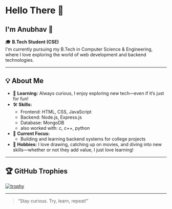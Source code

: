 # Hello There 👋
## I'm Anubhav 👋

🎓 **B.Tech Student (CSE)**  
I'm currently pursuing my B.Tech in Computer Science & Engineering, where I love exploring the world of web development and backend technologies.

---

## 💡 About Me

- 🌱 **Learning:** Always curious, I enjoy exploring new tech—even if it’s just for fun!
- 🛠️ **Skills:**  
  - Frontend: HTML, CSS, JavaScript  
  - Backend: Node.js, Express.js  
  - Database: MongoDB
  - also worked with: c, c++, python
- 🚀 **Current Focus:**  
  - Building and learning backend systems for college projects
- 🎨 **Hobbies:** I love drawing, catching up on movies, and diving into new skills—whether or not they add value, I just love learning!

---

## 🏆 GitHub Trophies

[![trophy](https://github-profile-trophy.vercel.app/?username=Anubhavick&theme=onedark)](https://github.com/ryo-ma/github-profile-trophy)

---

> “Stay curious. Try, learn, repeat!”

